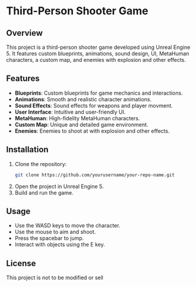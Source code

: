 # Third-Person Shooter Game

## Overview
This project is a third-person shooter game developed using Unreal Engine 5. It features custom blueprints, animations, sound design, UI, MetaHuman characters, a custom map, and  enemies with explosion and other effects.

## Features
- **Blueprints**: Custom blueprints for game mechanics and interactions.
- **Animations**: Smooth and realistic character animations.
- **Sound Effects**: Sound effects for weapons and player movment.
- **User Interface**: Intuitive and user-friendly UI.
- **MetaHuman**: High-fidelity MetaHuman characters.
- **Custom Map**: Unique and detailed game environment.
- **Enemies**: Enemies to shoot at with explosion and other effects.

## Installation
1. Clone the repository:
   ```bash
   git clone https://github.com/yourusername/your-repo-name.git
   ```
2. Open the project in Unreal Engine 5.
3. Build and run the game.

## Usage
- Use the WASD keys to move the character.
- Use the mouse to aim and shoot.
- Press the spacebar to jump.
- Interact with objects using the E key.


## License
This project is not to be modified or sell
